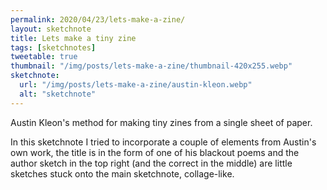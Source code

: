 ```yaml
---
permalink: 2020/04/23/lets-make-a-zine/
layout: sketchnote
title: Lets make a tiny zine
tags: [sketchnotes]
tweetable: true
thumbnail: "/img/posts/lets-make-a-zine/thumbnail-420x255.webp"
sketchnote:
  url: "/img/posts/lets-make-a-zine/austin-kleon.webp"
  alt: "sketchnote"
---
```


Austin Kleon's method for making tiny zines from a single sheet of paper.

In this sketchnote I tried to incorporate a couple of elements from Austin's own work,
the title is in the form of one of his blackout poems and the author sketch in the
top right (and the correct in the middle) are little sketches stuck onto the main
sketchnote, collage-like.
